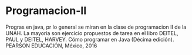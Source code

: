 # Programacion-II

Progras en java, pr lo general se miran en la clase de programacion II de la UNAH.
La mayoria son ejercicio propuestos de tarea en el libro DEITEL, PAUL y DEITEL, HARVEY. Cómo programar en Java (Décima edición). PEARSON EDUCACIÓN, México, 2016
